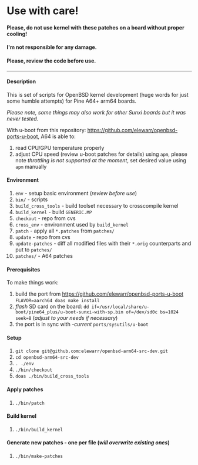 # Use with care!
####  Please, do not use kernel with these patches on a board without proper cooling!
#### I'm not responsible for any damage.
#### Please, review the code before use.

---
#### Description
This is set of scripts for OpenBSD kernel development (huge words for just some humble attempts) for Pine A64+ arm64 boards. 

_Please note, some things may also work for other Sunxi boards but it was never tested._

With u-boot from this repository: https://github.com/elewarr/openbsd-ports-u-boot, A64 is able to:
1. read CPU/GPU temperature properly
1. adjust CPU speed (review u-boot patches for details) using `apm`, please note *throttling is not supported at the moment*, set desired value using `apm` manually

#### Environment
1. `env` - setup basic environment (*review before use*)
1. `bin/` - scripts
1. `build_cross_tools` - build toolset necessary to crosscompile kernel
1. `build_kernel` - build `GENERIC.MP`
1. `checkout` - repo from cvs
1. `cross_env` - environment used by `build_kernel`
1. `patch` - apply all `*.patches` from `patches/`
1. `update` - repo from cvs
1. `update-patches` - diff all modified files with their `*.orig` counterparts and put to `patches/`
1. `patches/` - A64 patches

#### Prerequisites
To make things work:
1. build the port from https://github.com/elewarr/openbsd-ports-u-boot 
`FLAVOR=aarch64 doas make install`
1. _flash_ SD card on the board: `dd if=/usr/local/share/u-boot/pine64_plus/u-boot-sunxi-with-sp.bin of=/dev/sd0c bs=1024 seek=8` (*adjust to your needs if necessary*)
1. the port is in sync with _-current_ `ports/sysutils/u-boot`

#### Setup
1. `git clone git@github.com:elewarr/openbsd-arm64-src-dev.git`
1. `cd openbsd-arm64-src-dev`
1. `. ./env`
1. `./bin/checkout`
1. `doas ./bin/build_cross_tools`

#### Apply patches
1. `./bin/patch`

#### Build kernel
1. `./bin/build_kernel`

#### Generate new patches - one per file (*will overwrite existing ones*)
1. `./bin/make-patches`
